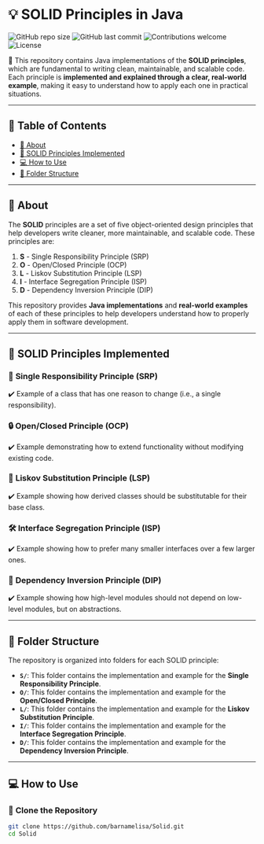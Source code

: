 # 💡 SOLID Principles in Java  

![GitHub repo size](https://img.shields.io/github/repo-size/barnamelisa/Solid?color=blue)
![GitHub last commit](https://img.shields.io/github/last-commit/barnamelisa/Solid?color=green)
![Contributions welcome](https://img.shields.io/badge/contributions-welcome-brightgreen.svg)
![License](https://img.shields.io/github/license/barnamelisa/Solid?color=yellow)

📌 This repository contains Java implementations of the **SOLID principles**, which are fundamental to writing clean, maintainable, and scalable code. Each principle is **implemented and explained through a clear, real-world example**, making it easy to understand how to apply each one in practical situations.

---

## 📖 Table of Contents  
- [📌 About](#-about)  
- [🚀 SOLID Principles Implemented](#-solid-principles-implemented)  
- [💻 How to Use](#-how-to-use)  
- [📂 Folder Structure](#-folder-structure)  

---

## 📌 About  

The **SOLID** principles are a set of five object-oriented design principles that help developers write cleaner, more maintainable, and scalable code. These principles are:

1. **S** - Single Responsibility Principle (SRP)  
2. **O** - Open/Closed Principle (OCP)  
3. **L** - Liskov Substitution Principle (LSP)  
4. **I** - Interface Segregation Principle (ISP)  
5. **D** - Dependency Inversion Principle (DIP)

This repository provides **Java implementations** and **real-world examples** of each of these principles to help developers understand how to properly apply them in software development.

---

## 🚀 SOLID Principles Implemented  

### 🧩 **Single Responsibility Principle (SRP)**  
✔️ Example of a class that has one reason to change (i.e., a single responsibility).  

### 🔒 **Open/Closed Principle (OCP)**  
✔️ Example demonstrating how to extend functionality without modifying existing code.

### 🔄 **Liskov Substitution Principle (LSP)**  
✔️ Example showing how derived classes should be substitutable for their base class.

### 🛠️ **Interface Segregation Principle (ISP)**  
✔️ Example showing how to prefer many smaller interfaces over a few larger ones.

### 🔌 **Dependency Inversion Principle (DIP)**  
✔️ Example showing how high-level modules should not depend on low-level modules, but on abstractions.

---

## 📂 Folder Structure  
The repository is organized into folders for each SOLID principle:

   -   **`S/`**: This folder contains the implementation and example for the **Single Responsibility Principle**.
   -   **`O/`**: This folder contains the implementation and example for the **Open/Closed Principle**.
   -   **`L/`**: This folder contains the implementation and example for the **Liskov Substitution Principle**.
   -   **`I/`**: This folder contains the implementation and example for the **Interface Segregation Principle**.
   -   **`D/`**: This folder contains the implementation and example for the **Dependency Inversion Principle**.

---

## 💻 How to Use  

### 🔹 **Clone the Repository**  
```sh
git clone https://github.com/barnamelisa/Solid.git
cd Solid
